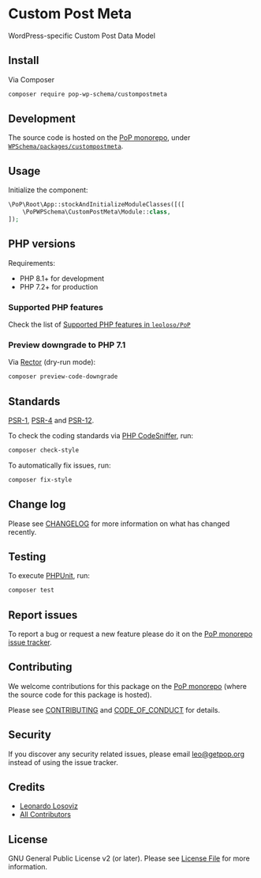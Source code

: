 # Custom Post Meta

<!--
[![Build Status][ico-travis]][link-travis]
[![Quality Score][ico-code-quality]][link-code-quality]
[![Software License][ico-license]](LICENSE.md)
[![Latest Version on Packagist][ico-version]][link-packagist]
[![Coverage Status][ico-scrutinizer]][link-scrutinizer]
[![Total Downloads][ico-downloads]][link-downloads]
-->

WordPress-specific Custom Post Data Model

## Install

Via Composer

``` bash
composer require pop-wp-schema/custompostmeta
```

## Development

The source code is hosted on the [PoP monorepo](https://github.com/leoloso/PoP), under [`WPSchema/packages/custompostmeta`](https://github.com/leoloso/PoP/tree/master/layers/WPSchema/packages/custompostmeta).

## Usage

Initialize the component:

``` php
\PoP\Root\App::stockAndInitializeModuleClasses([([
    \PoPWPSchema\CustomPostMeta\Module::class,
]);
```

## PHP versions

Requirements:

- PHP 8.1+ for development
- PHP 7.2+ for production

### Supported PHP features

Check the list of [Supported PHP features in `leoloso/PoP`](https://github.com/leoloso/PoP/blob/master/docs/supported-php-features.md)

### Preview downgrade to PHP 7.1

Via [Rector](https://github.com/rectorphp/rector) (dry-run mode):

```bash
composer preview-code-downgrade
```

## Standards

[PSR-1](https://www.php-fig.org/psr/psr-1), [PSR-4](https://www.php-fig.org/psr/psr-4) and [PSR-12](https://www.php-fig.org/psr/psr-12).

To check the coding standards via [PHP CodeSniffer](https://github.com/squizlabs/PHP_CodeSniffer), run:

``` bash
composer check-style
```

To automatically fix issues, run:

``` bash
composer fix-style
```

## Change log

Please see [CHANGELOG](CHANGELOG.md) for more information on what has changed recently.

## Testing

To execute [PHPUnit](https://phpunit.de/), run:

``` bash
composer test
```

## Report issues

To report a bug or request a new feature please do it on the [PoP monorepo issue tracker](https://github.com/leoloso/PoP/issues).

## Contributing

We welcome contributions for this package on the [PoP monorepo](https://github.com/leoloso/PoP) (where the source code for this package is hosted).

Please see [CONTRIBUTING](CONTRIBUTING.md) and [CODE_OF_CONDUCT](CODE_OF_CONDUCT.md) for details.

## Security

If you discover any security related issues, please email leo@getpop.org instead of using the issue tracker.

## Credits

- [Leonardo Losoviz][link-author]
- [All Contributors][link-contributors]

## License

GNU General Public License v2 (or later). Please see [License File](LICENSE.md) for more information.

[ico-version]: https://img.shields.io/packagist/v/pop-wp-schema/custompostmeta.svg?style=flat-square
[ico-license]: https://img.shields.io/badge/license-GPLv2-brightgreen.svg?style=flat-square
[ico-travis]: https://img.shields.io/travis/pop-wp-schema/custompostmeta/master.svg?style=flat-square
[ico-scrutinizer]: https://img.shields.io/scrutinizer/coverage/g/pop-wp-schema/custompostmeta.svg?style=flat-square
[ico-code-quality]: https://img.shields.io/scrutinizer/g/pop-wp-schema/custompostmeta.svg?style=flat-square
[ico-downloads]: https://img.shields.io/packagist/dt/pop-wp-schema/custompostmeta.svg?style=flat-square

[link-packagist]: https://packagist.org/packages/pop-wp-schema/custompostmeta
[link-travis]: https://travis-ci.org/pop-wp-schema/custompostmeta
[link-scrutinizer]: https://scrutinizer-ci.com/g/pop-wp-schema/custompostmeta/code-structure
[link-code-quality]: https://scrutinizer-ci.com/g/pop-wp-schema/custompostmeta
[link-downloads]: https://packagist.org/packages/pop-wp-schema/custompostmeta
[link-author]: https://github.com/leoloso
[link-contributors]: ../../../../../../contributors
